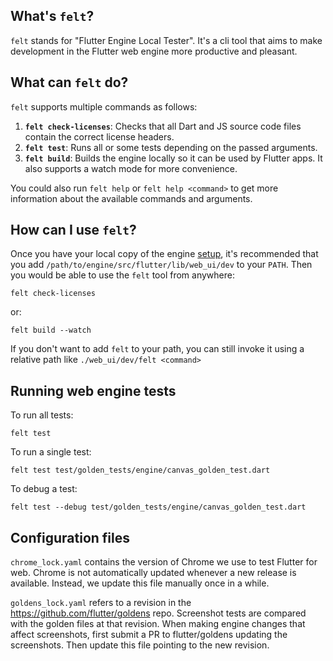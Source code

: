 ## What's `felt`?
`felt` stands for "Flutter Engine Local Tester". It's a cli tool that aims to make development in the Flutter web engine more productive and pleasant.

## What can `felt` do?
`felt` supports multiple commands as follows:

1. **`felt check-licenses`**: Checks that all Dart and JS source code files contain the correct license headers.
2. **`felt test`**: Runs all or some tests depending on the passed arguments.
3. **`felt build`**: Builds the engine locally so it can be used by Flutter apps. It also supports a watch mode for more convenience.

You could also run `felt help` or `felt help <command>` to get more information about the available commands and arguments.

## How can I use `felt`?
Once you have your local copy of the engine [setup](https://github.com/flutter/flutter/wiki/Setting-up-the-Engine-development-environment), it's recommended that you add `/path/to/engine/src/flutter/lib/web_ui/dev` to your `PATH`.
Then you would be able to use the `felt` tool from anywhere:
```
felt check-licenses
```
or:
```
felt build --watch
```

If you don't want to add `felt` to your path, you can still invoke it using a relative path like `./web_ui/dev/felt <command>`

## Running web engine tests
To run all tests:
```
felt test
```

To run a single test:
```
felt test test/golden_tests/engine/canvas_golden_test.dart
```

To debug a test:
```
felt test --debug test/golden_tests/engine/canvas_golden_test.dart
```

## Configuration files

`chrome_lock.yaml` contains the version of Chrome we use to test Flutter for
web. Chrome is not automatically updated whenever a new release is available.
Instead, we update this file manually once in a while.

`goldens_lock.yaml` refers to a revision in the https://github.com/flutter/goldens
repo. Screenshot tests are compared with the golden files at that revision.
When making engine changes that affect screenshots, first submit a PR to
flutter/goldens updating the screenshots. Then update this file pointing to
the new revision.
